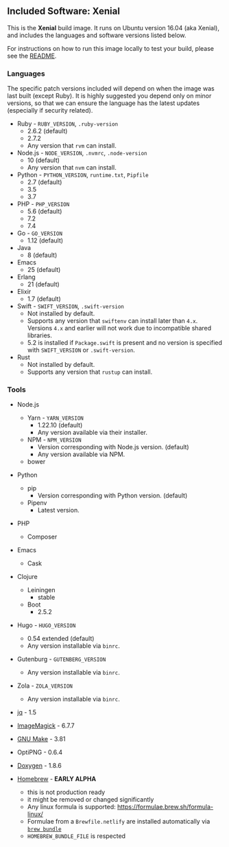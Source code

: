 ## Included Software: Xenial

This is the **Xenial** build image. It runs on Ubuntu version 16.04 (aka Xenial), and includes the languages and software versions listed below.

For instructions on how to run this image locally to test your build, please see the [README](/README.md).

### Languages

The specific patch versions included will depend on when the image was last built (except Ruby). It is highly suggested you depend only on minor versions, so that we can ensure the language has the latest updates (especially if security related).

- Ruby - `RUBY_VERSION`, `.ruby-version`
  - 2.6.2 (default)
  - 2.7.2
  - Any version that `rvm` can install.
- Node.js - `NODE_VERSION`, `.nvmrc`, `.node-version`
  - 10 (default)
  - Any version that `nvm` can install.
- Python - `PYTHON_VERSION`, `runtime.txt`, `Pipfile`
  - 2.7 (default)
  - 3.5
  - 3.7
- PHP - `PHP_VERSION`
  - 5.6 (default)
  - 7.2
  - 7.4
- Go - `GO_VERSION`
  - 1.12 (default)
- Java
  - 8 (default)
- Emacs
  - 25 (default)
- Erlang
  - 21 (default)
- Elixir
  - 1.7 (default)
- Swift - `SWIFT_VERSION`, `.swift-version`
  - Not installed by default.
  - Supports any version that `swiftenv` can install later than `4.x`. Versions `4.x` and earlier will not work due to incompatible shared libraries.
  - 5.2 is installed if `Package.swift` is present and no version is specified with `SWIFT_VERSION` or `.swift-version`.
- Rust
  - Not installed by default.
  - Supports any version that `rustup` can install.

### Tools

- Node.js
  - Yarn - `YARN_VERSION`
    - 1.22.10 (default)
    - Any version available via their installer.
  - NPM - `NPM_VERSION`
    - Version corresponding with Node.js version. (default)
    - Any version available via NPM.
  - bower
- Python
  - pip
    - Version corresponding with Python version. (default)
  - Pipenv
    - Latest version.
- PHP
  - Composer
- Emacs
  - Cask
- Clojure
  - Leiningen
    - stable
  - Boot
    - 2.5.2
- Hugo - `HUGO_VERSION`
  - 0.54 extended (default)
  - Any version installable via `binrc`.
- Gutenburg - `GUTENBERG_VERSION`
  - Any version installable via `binrc`.
- Zola - `ZOLA_VERSION`
  - Any version installable via `binrc`.
- [jq](https://stedolan.github.io/jq/) - 1.5
- [ImageMagick](https://www.imagemagick.org) - 6.7.7
- [GNU Make](https://www.gnu.org/software/make/) - 3.81
- OptiPNG - 0.6.4
- [Doxygen](http://www.doxygen.org) - 1.8.6

- [Homebrew](https://brew.sh/) - **EARLY ALPHA**
  - this is not production ready
  - it might be removed or changed significantly
  - Any linux formula is supported: https://formulae.brew.sh/formula-linux/
  - Formulae from a `Brewfile.netlify` are installed automatically via [`brew bundle`](https://github.com/Homebrew/homebrew-bundle#readme)
  - `HOMEBREW_BUNDLE_FILE` is respected
